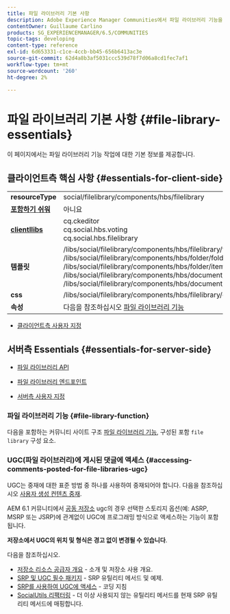 ```yaml
---
title: 파일 라이브러리 기본 사항
description: Adobe Experience Manager Communities에서 파일 라이브러리 기능을 사용한 작업의 기본 사항에 대해 알아봅니다.
contentOwner: Guillaume Carlino
products: SG_EXPERIENCEMANAGER/6.5/COMMUNITIES
topic-tags: developing
content-type: reference
exl-id: 6d653331-c1ce-4ccb-bb45-656b6413ac3e
source-git-commit: 62d4a8b3af5031ccc539d78f7d06a8cd1fec7af1
workflow-type: tm+mt
source-wordcount: '260'
ht-degree: 2%

---
```


# 파일 라이브러리 기본 사항 {#file-library-essentials}

이 페이지에서는 파일 라이브러리 기능 작업에 대한 기본 정보를 제공합니다.

## 클라이언트측 핵심 사항 {#essentials-for-client-side}

<table>
 <tbody>
  <tr>
   <td> <strong>resourceType</strong></td>
   <td>social/filelibrary/components/hbs/filelibrary</td>
  </tr>
  <tr>
   <td> <a href="scf.md#add-or-include-a-communities-component"><strong>포함하기 쉬워</strong></a></td>
   <td>아니요</td>
  </tr>
  <tr>
   <td> <a href="clientlibs.md"><strong>clientllibs</strong></a></td>
   <td>cq.ckeditor<br /> cq.social.hbs.voting<br /> cq.social.hbs.filelibrary</td>
  </tr>
  <tr>
   <td> <strong>템플릿</strong></td>
   <td> /libs/social/filelibrary/components/hbs/filelibrary/filelibrary.hbs<br /> /libs/social/filelibrary/components/hbs/folder/folder.hbs<br /> /libs/social/filelibrary/components/hbs/folder/item.hbs<br /> /libs/social/filelibrary/components/hbs/document/document.hbs<br /> /libs/social/filelibrary/components/hbs/document/item.hbs<br /> </td>
  </tr>
  <tr>
   <td> <strong>css</strong></td>
   <td> /libs/social/filelibrary/components/hbs/filelibrary/clientlibs/filelibrary.css</td>
  </tr>
  <tr>
   <td><strong> 속성</strong></td>
   <td>다음을 참조하십시오 <a href="file-library.md">파일 라이브러리 기능</a></td>
  </tr>
 </tbody>
</table>

* [클라이언트측 사용자 지정](client-customize.md)

## 서버측 Essentials {#essentials-for-server-side}

* [파일 라이브러리 API](https://developer.adobe.com/experience-manager/reference-materials/6-5/javadoc/com/adobe/cq/social/filelibrary/client/api/package-summary.html)

* [파일 라이브러리 엔드포인트](https://developer.adobe.com/experience-manager/reference-materials/6-5/javadoc/com/adobe/cq/social/filelibrary/client/endpoints/package-summary.html)

* [서버측 사용자 지정](server-customize.md)

### 파일 라이브러리 기능 {#file-library-function}

다음을 포함하는 커뮤니티 사이트 구조 [파일 라이브러리 기능](functions.md#file-library-function), 구성된 포함 `file library` 구성 요소.

### UGC(파일 라이브러리)에 게시된 댓글에 액세스 {#accessing-comments-posted-for-file-libraries-ugc}

UGC는 중재에 대한 표준 방법 중 하나를 사용하여 중재되어야 합니다.
다음을 참조하십시오 [사용자 생성 컨텐츠 중재](moderate-ugc.md).

AEM 6.1 커뮤니티에서 [공동 저장소](working-with-srp.md) ugc의 경우 선택한 스토리지 옵션(예: ASRP, MSRP 또는 JSRP)에 관계없이 UGC에 프로그래밍 방식으로 액세스하는 기능이 포함됩니다.

**저장소에서 UGC의 위치 및 형식은 경고 없이 변경될 수 있습니다**.

다음을 참조하십시오.

* [저장소 리소스 공급자 개요](srp.md) - 소개 및 저장소 사용 개요.
* [SRP 및 UGC 필수 패키지](srp-and-ugc.md) - SRP 유틸리티 메서드 및 예제.
* [SRP를 사용하여 UGC에 액세스](accessing-ugc-with-srp.md) - 코딩 지침
* [SocialUtils 리팩터링](socialutils.md) - 더 이상 사용되지 않는 유틸리티 메서드를 현재 SRP 유틸리티 메서드에 매핑합니다.

